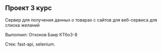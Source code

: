 ## Проект 3 курс
Сервер для получения данных о товарах с сайтов для веб-сервиса для списка желаний

Выполнил: Отхонов Баир КТбо3-8

Стек: fast-api, selenium.
